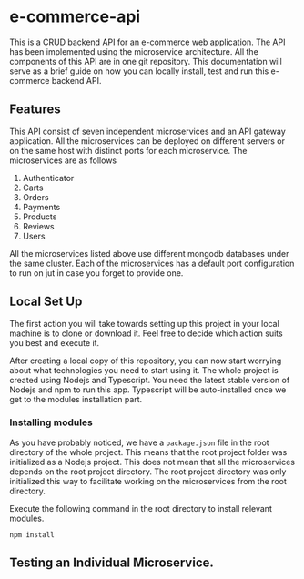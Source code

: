 # e-commerce-api
This is a CRUD backend API for an e-commerce web application. The API has been implemented using the microservice architecture. All the components of this API are in one git repository. This documentation will serve as a brief guide on how you can locally install, test and run this e-commerce backend API.

## Features
This API consist of seven independent microservices and an API gateway application. 
All the microservices can be deployed on different servers or on the same host with distinct ports for each microservice. The microservices are as follows

1. Authenticator
2. Carts
3. Orders
4. Payments
5. Products
6. Reviews
7. Users

All the microservices listed above use different mongodb databases under the same cluster. Each of the microservices has a default port configuration to run on jut in case you forget to provide one.

## Local Set Up
The first action you will take towards setting up this project in your local machine is to clone  or download it. Feel free to decide which action suits you best and execute it.

After creating a local copy of this repository, you can now start worrying about what technologies you need to start using it. The whole project is created using Nodejs and Typescript. You need the latest stable version of Nodejs and npm to run this app. Typescript will be auto-installed once we get to the modules installation part.

### Installing modules
As you have probably noticed, we have a `package.json` file in the root directory of the whole project. This means that the root project folder was initialized as a Nodejs project. This does not mean that all the microservices depends on the root project directory. The root project directory was only initialized this way to facilitate working on the microservices from the root directory.

Execute the following command in the root directory to install relevant modules.

```
npm install
```

## Testing an Individual Microservice.